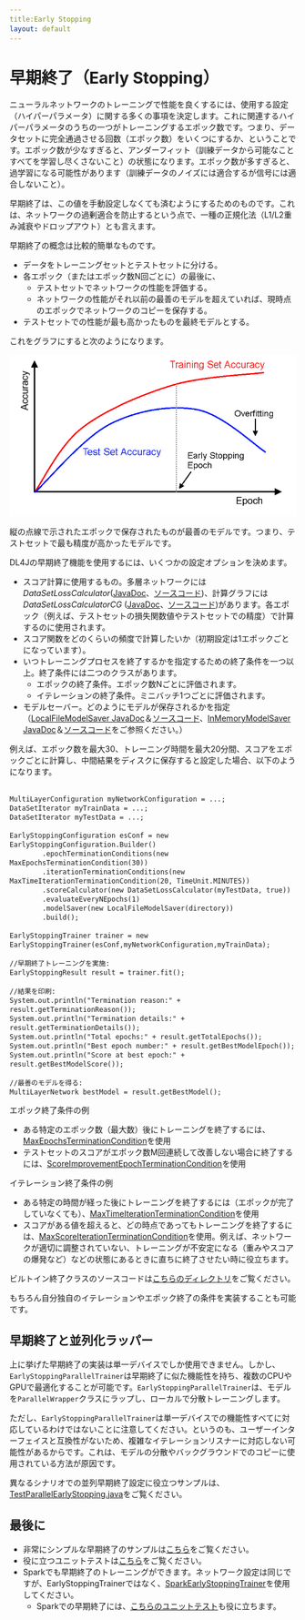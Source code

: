 ```yaml
---
title:Early Stopping
layout: default
---
```


# 早期終了（Early Stopping）

ニューラルネットワークのトレーニングで性能を良くするには、使用する設定（ハイパーパラメータ）に関する多くの事項を決定します。これに関連するハイパーパラメータのうちの一つがトレーニングするエポック数です。つまり、データセットに完全通過させる回数（エポック数）をいくつにするか、ということです。エポック数が少なすぎると、アンダーフィット（訓練データから可能なことすべてを学習し尽くさないこと）の状態になります。エポック数が多すぎると、過学習になる可能性があります（訓練データのノイズには適合するが信号には適合しないこと）。

早期終了は、この値を手動設定しなくても済むようにするためのものです。これは、ネットワークの過剰適合を防止するという点で、一種の正規化法（L1/L2重み減衰やドロップアウト）とも言えます。

早期終了の概念は比較的簡単なものです。

* データをトレーニングセットとテストセットに分ける。
* 各エポック（またはエポック数N回ごとに）の最後に、
  * テストセットでネットワークの性能を評価する。
  * ネットワークの性能がそれ以前の最善のモデルを超えていれば、現時点のエポックでネットワークのコピーを保存する。
* テストセットでの性能が最も高かったものを最終モデルとする。


これをグラフにすると次のようになります。

![Early Stopping](./img/earlystopping.png)

縦の点線で示されたエポックで保存されたものが最善のモデルです。つまり、テストセットで最も精度が高かったモデルです。


DL4Jの早期終了機能を使用するには、いくつかの設定オプションを決めます。

* スコア計算に使用するもの。多層ネットワークには*DataSetLossCalculator*([JavaDoc](https://deeplearning4j.org/doc/org/deeplearning4j/earlystopping/scorecalc/DataSetLossCalculator.html)、[ソースコード](https://github.com/deeplearning4j/deeplearning4j/blob/c152293ef8d1094c281f5375ded61ff5f8eb6587/deeplearning4j-core/src/main/java/org/deeplearning4j/earlystopping/scorecalc/DataSetLossCalculator.java))、計算グラフには*DataSetLossCalculatorCG* ([JavaDoc](https://deeplearning4j.org/doc/org/deeplearning4j/earlystopping/scorecalc/DataSetLossCalculatorCG.html)、[ソースコード](https://github.com/deeplearning4j/deeplearning4j/blob/c152293ef8d1094c281f5375ded61ff5f8eb6587/deeplearning4j-core/src/main/java/org/deeplearning4j/earlystopping/scorecalc/DataSetLossCalculatorCG.java))があります。各エポック（例えば、テストセットの損失関数値やテストセットでの精度）で計算するのに使用されます。
* スコア関数をどのくらいの頻度で計算したいか（初期設定は1エポックごとになっています）。
* いつトレーニングプロセスを終了するかを指定するための終了条件を一つ以上。終了条件には二つのクラスがあります。
  * エポックの終了条件。エポック数Nごとに評価されます。
  * イテレーションの終了条件。ミニバッチ1つごとに評価されます。
* モデルセーバー。どのようにモデルが保存されるかを指定（[LocalFileModelSaver JavaDoc](https://deeplearning4j.org/doc/org/deeplearning4j/earlystopping/saver/LocalFileModelSaver.html)＆[ソースコード](https://github.com/deeplearning4j/deeplearning4j/blob/c152293ef8d1094c281f5375ded61ff5f8eb6587/deeplearning4j-core/src/main/java/org/deeplearning4j/earlystopping/saver/LocalFileModelSaver.java)、[InMemoryModelSaver JavaDoc](https://deeplearning4j.org/doc/org/deeplearning4j/earlystopping/saver/InMemoryModelSaver.html)＆[ソースコード](https://github.com/deeplearning4j/deeplearning4j/blob/c152293ef8d1094c281f5375ded61ff5f8eb6587/deeplearning4j-core/src/main/java/org/deeplearning4j/earlystopping/saver/InMemoryModelSaver.java)をご参照ください。）

例えば、エポック数を最大30、トレーニング時間を最大20分間、スコアをエポックごとに計算し、中間結果をディスクに保存すると設定した場合、以下のようになります。

```

MultiLayerConfiguration myNetworkConfiguration = ...;
DataSetIterator myTrainData = ...;
DataSetIterator myTestData = ...;

EarlyStoppingConfiguration esConf = new EarlyStoppingConfiguration.Builder()
		.epochTerminationConditions(new MaxEpochsTerminationCondition(30))
		.iterationTerminationConditions(new MaxTimeIterationTerminationCondition(20, TimeUnit.MINUTES))
		.scoreCalculator(new DataSetLossCalculator(myTestData, true))
        .evaluateEveryNEpochs(1)
		.modelSaver(new LocalFileModelSaver(directory))
		.build();

EarlyStoppingTrainer trainer = new EarlyStoppingTrainer(esConf,myNetworkConfiguration,myTrainData);

//早期終了トレーニングを実施:
EarlyStoppingResult result = trainer.fit();

//結果を印刷:
System.out.println("Termination reason:" + result.getTerminationReason());
System.out.println("Termination details:" + result.getTerminationDetails());
System.out.println("Total epochs:" + result.getTotalEpochs());
System.out.println("Best epoch number:" + result.getBestModelEpoch());
System.out.println("Score at best epoch:" + result.getBestModelScore());

//最善のモデルを得る:
MultiLayerNetwork bestModel = result.getBestModel();

```




エポック終了条件の例

* ある特定のエポック数（最大数）後にトレーニングを終了するには、[MaxEpochsTerminationCondition](https://deeplearning4j.org/doc/org/deeplearning4j/earlystopping/termination/MaxEpochsTerminationCondition.html)を使用
* テストセットのスコアがエポック数M回連続して改善しない場合に終了するには、[ScoreImprovementEpochTerminationCondition](https://deeplearning4j.org/doc/org/deeplearning4j/earlystopping/termination/ScoreImprovementEpochTerminationCondition.html)を使用

イテレーション終了条件の例

* ある特定の時間が経った後にトレーニングを終了するには（エポックが完了していなくても）、[MaxTimeIterationTerminationCondition](https://github.com/deeplearning4j/deeplearning4j/blob/master/deeplearning4j-core/src/main/java/org/deeplearning4j/earlystopping/termination/MaxTimeIterationTerminationCondition.java)を使用
* スコアがある値を超えると、どの時点であってもトレーニングを終了するには、[MaxScoreIterationTerminationCondition](https://github.com/deeplearning4j/deeplearning4j/blob/c152293ef8d1094c281f5375ded61ff5f8eb6587/deeplearning4j-core/src/main/java/org/deeplearning4j/earlystopping/termination/MaxScoreIterationTerminationCondition.java)を使用。例えば、ネットワークが適切に調整されていない、トレーニングが不安定になる（重みやスコアの爆発など）などの状態にあるときに直ちに終了させたい時に役立ちます。

ビルトイン終了クラスのソースコードは[こちらのディレクトリ](https://github.com/deeplearning4j/deeplearning4j/tree/c152293ef8d1094c281f5375ded61ff5f8eb6587/deeplearning4j-core/src/main/java/org/deeplearning4j/earlystopping/termination)をご覧ください。

もちろん自分独自のイテレーションやエポック終了の条件を実装することも可能です。

## 早期終了と並列化ラッパー

上に挙げた早期終了の実装は単一デバイスでしか使用できません。しかし、`EarlyStoppingParallelTrainer`は早期終了に似た機能性を持ち、複数のCPUやGPUで最適化することが可能です。`EarlyStoppingParallelTrainer`は、モデルを`ParallelWrapper`クラスにラップし、ローカルで分散トレーニングします。

ただし、`EarlyStoppingParallelTrainer`は単一デバイスでの機能性すべてに対応しているわけではないことに注意してください。というのも、ユーザーインターフェイスと互換性がないため、複雑なイテレーションリスナーに対応しない可能性があるからです。これは、モデルの分散やバックグラウンドでのコピーに使用されている方法が原因です。

異なるシナリオでの並列早期終了設定に役立つサンプルは、[TestParallelEarlyStopping.java](https://github.com/deeplearning4j/deeplearning4j/blob/master/deeplearning4j-scaleout/deeplearning4j-scaleout-parallelwrapper/src/test/java/org/deeplearning4j/parallelism/TestParallelEarlyStopping.java)をご覧ください。


## 最後に

* 非常にシンプルな早期終了のサンプルは[こちら](https://github.com/deeplearning4j/dl4j-examples/blob/master/dl4j-examples/src/main/java/org/deeplearning4j/examples/misc/earlystopping/EarlyStoppingMNIST.java)をご覧ください。
* 役に立つユニットテストは[こちら](https://github.com/deeplearning4j/deeplearning4j/blob/master/deeplearning4j-core/src/test/java/org/deeplearning4j/earlystopping/TestEarlyStopping.java)をご覧ください。
* Sparkでも早期終了のトレーニングができます。ネットワーク設定は同じですが、EarlyStoppingTrainerではなく、[SparkEarlyStoppingTrainer](https://github.com/deeplearning4j/deeplearning4j/blob/master/deeplearning4j-scaleout/spark/dl4j-spark/src/main/java/org/deeplearning4j/spark/earlystopping/SparkEarlyStoppingTrainer.java)を使用してください。
  * Sparkでの早期終了には、[こちらのユニットテスト](https://github.com/deeplearning4j/deeplearning4j/blob/master/deeplearning4j-scaleout/spark/dl4j-spark/src/test/java/org/deeplearning4j/spark/TestEarlyStoppingSpark.java)も役に立ちます。
